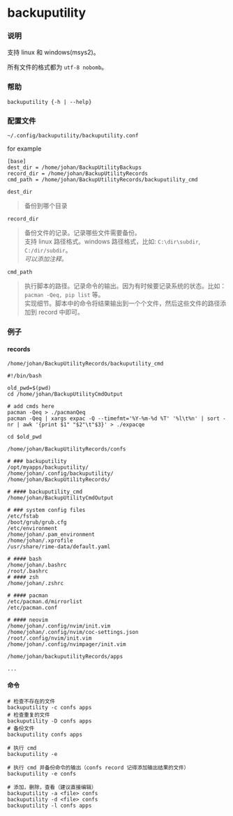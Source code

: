 backuputility
===

### 说明

支持 linux 和 windows(msys2)。

所有文件的格式都为 `utf-8 nobomb`。

### 帮助

`backuputility {-h | --help}`

### 配置文件

`~/.config/backuputility/backuputility.conf`

for example

```
[base]
dest_dir = /home/johan/BackupUtilityBackups
record_dir = /home/johan/BackupUtilityRecords
cmd_path = /home/johan/BackupUtilityRecords/backuputility_cmd
```

`dest_dir`

> 备份到哪个目录

`record_dir`

> 备份文件的记录。记录哪些文件需要备份。<br>
> 支持 linux 路径格式。windows 路径格式，比如: `C:\dir\subdir`, `C:/dir/subdir`。<br>
> *可以添加注释。*

`cmd_path`

> 执行脚本的路径。记录命令的输出。因为有时候要记录系统的状态。比如：`pacman -Qeq, pip list` 等。<br>
> 实现细节。脚本中的命令将结果输出到一个个文件，然后这些文件的路径添加到 record 中即可。

### 例子

#### records

`/home/johan/BackupUtilityRecords/backuputility_cmd`

```
#!/bin/bash

old_pwd=$(pwd)
cd /home/johan/BackupUtilityCmdOutput

# add cmds here
pacman -Qeq > ./pacmanQeq
pacman -Qeq | xargs expac -Q --timefmt='%Y-%m-%d %T' '%l\t%n' | sort -nr | awk '{print $1" "$2"\t"$3}' > ./expacqe

cd $old_pwd
```

`/home/johan/BackupUtilityRecords/confs`

```
# ### backuputility
/opt/myapps/backuputility/
/home/johan/.config/backuputility/
/home/johan/BackupUtilityRecords/

# #### backuputility_cmd
/home/johan/BackupUtilityCmdOutput

# ### system config files
/etc/fstab
/boot/grub/grub.cfg
/etc/environment
/home/johan/.pam_environment
/home/johan/.xprofile
/usr/share/rime-data/default.yaml

# #### bash
/home/johan/.bashrc
/root/.bashrc
# #### zsh
/home/johan/.zshrc

# #### pacman
/etc/pacman.d/mirrorlist
/etc/pacman.conf

# #### neovim
/home/johan/.config/nvim/init.vim
/home/johan/.config/nvim/coc-settings.json
/root/.config/nvim/init.vim
/home/johan/.config/nvimpager/init.vim
```

`/home/johan/backuputilityRecords/apps`

```
...
```

#### 命令

    # 检查不存在的文件
    backuputility -c confs apps
    # 检查重复的文件
    backuputility -D confs apps
    # 备份文件
    backuputility confs apps

    # 执行 cmd
    backuputility -e

    # 执行 cmd 并备份命令的输出（confs record 记得添加输出结果的文件）
    backuputility -e confs

    # 添加，删除，查看（建议直接编辑）
    backuputility -a <file> confs
    backuputility -d <file> confs
    backuputility -l confs apps
